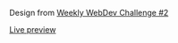 Design from [Weekly WebDev Challenge #2](https://drive.google.com/drive/folders/0Bw2hu70L5Ye_UFlWWDVLSHlfUWc?fbclid=IwAR3pMPRpw3mr2x8xNq1NMs7gKq1G4bXpSIaKlwAl76rjGV6811X2e0NwdEY)

[Live preview](https://u-can-do-it.github.io/cahe/)
